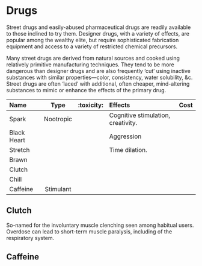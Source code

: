 # Drugs

Street drugs and easily-abused pharmaceutical drugs are readily available to those inclined to try them. Designer drugs, with a variety of effects, are popular among the wealthy elite, but require sophisticated fabrication equipment and access to a variety of restricted chemical precursors.

Many street drugs are derived from natural sources and cooked using relatively primitive manufacturing techniques. They tend to be more dangerous than designer drugs and are also frequently ‘cut’ using inactive substances with similar properties—color, consistency, water solubility, &c. Street drugs are often ‘laced’ with additional, often cheaper, mind-altering substances to mimic or enhance the effects of the primary drug.

| Name        |   Type    | :toxicity: | Effects                            | Cost |
| :---------- | :-------: | :--------: | :--------------------------------- | :--: |
| Spark       | Nootropic |            | Cognitive stimulation, creativity. |      |
| Black Heart |           |            | Aggression                         |      |
| Stretch     |           |            | Time dilation.                     |      |
| Brawn       |           |            |                                    |      |
| Clutch      |           |            |                                    |      |
| Chill       |           |            |                                    |      |
| Caffeine    | Stimulant |            |                                    |      |

## Clutch

So-named for the involuntary muscle clenching seen among habitual users. Overdose can lead to short-term muscle paralysis, including of the respiratory system.

## Caffeine

